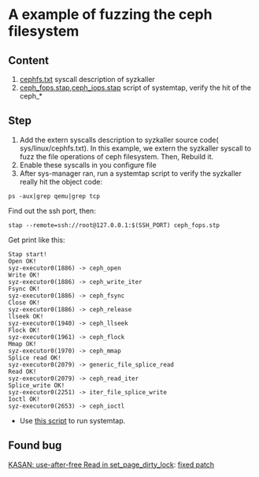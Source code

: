 # A example of fuzzing the ceph filesystem  

## Content  
1. [cephfs.txt](cephfs.txt) syscall description of syzkaller
2. [ceph_fops.stap](ceph_fops.stap),[ceph_iops.stap](ceph_iops.stap) script of systemtap, verify the hit of the ceph_*

## Step  
1. Add the extern syscalls description to syzkaller source code( sys/linux/cephfs.txt). In this example, we extern the syzkaller syscall to fuzz the file operations of ceph filesystem. Then, Rebuild it.
2. Enable these syscalls in you configure file
3. After sys-manager ran, run a systemtap script to verify the syzkaller really hit the object code:
```  
ps -aux|grep qemu|grep tcp
```  
Find out the ssh port, then:
```  
stap --remote=ssh://root@127.0.0.1:$(SSH_PORT) ceph_fops.stp
```  
Get print like this:  
```  
Stap start!
Open OK!
syz-executor0(1886) -> ceph_open
Write OK!
syz-executor0(1886) -> ceph_write_iter
Fsync OK!
syz-executor0(1886) -> ceph_fsync
Close OK!
syz-executor0(1886) -> ceph_release
llseek OK!
syz-executor0(1940) -> ceph_llseek
Flock OK!
syz-executor0(1961) -> ceph_flock
Mmap OK!
syz-executor0(1970) -> ceph_mmap
Splice read OK!
syz-executor0(2079) -> generic_file_splice_read
Read OK!
syz-executor0(2079) -> ceph_read_iter
Splice_write OK!
syz-executor0(2251) -> iter_file_splice_write
Ioctl OK!
syz-executor0(2653) -> ceph_ioctl
```  

* Use [this script](auto_stap.py) to run systemtap.  

## Found bug  
[KASAN: use-after-free Read in set_page_dirty_lock](https://groups.google.com/forum/#!topic/syzkaller/w-u4MXthFoI): [fixed patch](https://www.google.com/url?q=https%3A%2F%2Fgithub.com%2Fceph%2Fceph-client%2Fcommit%2Fcfcd7a9e2d7faf5601b4731ea5a9eff7751981aa&sa=D&sntz=1&usg=AFQjCNHlwtgIgqDxoWkTpCrmDV1OfFlJ4Q)
